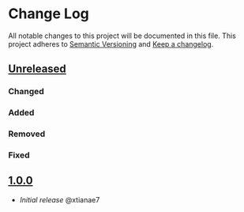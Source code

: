 # Change Log

All notable changes to this project will be documented in this file.
This project adheres to [Semantic Versioning](http://semver.org/) and [Keep a changelog](https://github.com/olivierlacan/keep-a-changelog).

## [Unreleased](https://github.com/idealista/keycloak_role/tree/develop)
### Changed
### Added
### Removed
### Fixed

## [1.0.0](https://github.com/idealista/keycloak_role/tree/1.0.0)
- *Initial release* @xtianae7
